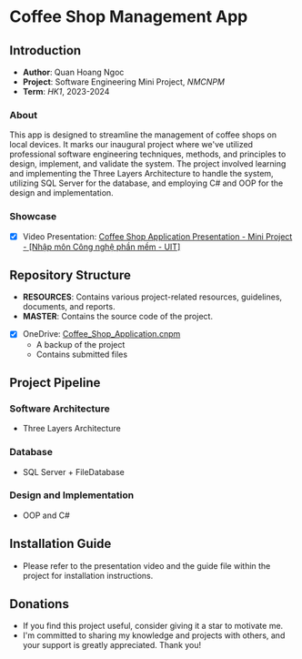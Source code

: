 # Coffee Shop Management App

## Introduction
- **Author**: Quan Hoang Ngoc
- **Project**: Software Engineering Mini Project, _NMCNPM_
- **Term**: _HK1_, 2023-2024

### About 
This app is designed to streamline the management of coffee shops on local devices. It marks our inaugural project where we've utilized professional software engineering techniques, methods, and principles to design, implement, and validate the system. The project involved learning and implementing the Three Layers Architecture to handle the system, utilizing SQL Server for the database, and employing C# and OOP for the design and implementation.

### Showcase
- [x] Video Presentation: [Coffee Shop Application Presentation - Mini Project - [Nhập môn Công nghệ phần mềm - UIT]](https://youtu.be/qr8Z_AfD1tw)

## Repository Structure  
- **RESOURCES**: Contains various project-related resources, guidelines, documents, and reports.
- **MASTER**: Contains the source code of the project.
- [x] OneDrive: [Coffee_Shop_Application.cnpm](https://uithcm-my.sharepoint.com/:f:/g/personal/22521178_ms_uit_edu_vn/EuqxEatwhmBHoCxVAXI40j8BiAY_k02M9gLaAYFJmZNUEg?e=kHtiJj)
  - A backup of the project
  - Contains submitted files

## Project Pipeline
### Software Architecture 
- Three Layers Architecture

### Database 
- SQL Server + FileDatabase

### Design and Implementation 
- OOP and C#

## Installation Guide 
- Please refer to the presentation video and the guide file within the project for installation instructions.

## Donations
- If you find this project useful, consider giving it a star to motivate me.
- I'm committed to sharing my knowledge and projects with others, and your support is greatly appreciated. Thank you!
